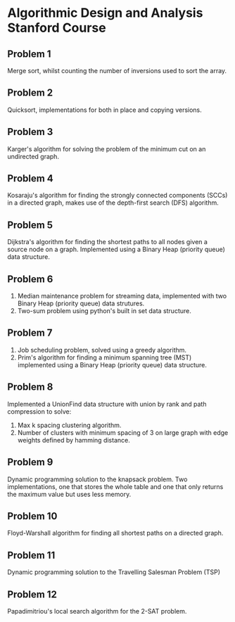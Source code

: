 # Algorithmic Design and Analysis Stanford Course

## Problem 1
Merge sort, whilst counting the number of inversions used to sort the array. 

## Problem 2
Quicksort, implementations for both in place and copying versions.

## Problem 3
Karger's algorithm for solving the problem of the minimum cut on an undirected graph.

## Problem 4
Kosaraju's algorithm for finding the strongly connected components (SCCs) in a directed graph, makes use of the depth-first search (DFS) algorithm.

## Problem 5
Dijkstra's algorithm for finding the shortest paths to all nodes given a source node on a graph. Implemented using a Binary Heap (priority queue) data structure.

## Problem 6
1. Median maintenance problem for streaming data, implemented with two Binary Heap (priority queue) data strutures.
2. Two-sum problem using python's built in set data structure.

## Problem 7
1. Job scheduling problem, solved using a greedy algorithm.
2. Prim's algorithm for finding a minimum spanning tree (MST) implemented using a Binary Heap (priority queue) data structure.

## Problem 8
Implemented a UnionFind data structure with union by rank and path compression to solve:
1. Max k spacing clustering algorithm.
2. Number of clusters with minimum spacing of 3 on large graph with edge weights defined by hamming distance.

## Problem 9
Dynamic programming solution to the knapsack problem. Two implementations, one that stores the whole table and one that only returns the maximum value but uses less memory.

## Problem 10
Floyd-Warshall algorithm for finding all shortest paths on a directed graph.

## Problem 11
Dynamic programming solution to the Travelling Salesman Problem (TSP)

## Problem 12
Papadimitriou's local search algorithm for the 2-SAT problem.
